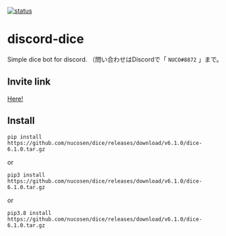 [![status](https://img.shields.io/badge/dynamic/json?color=informational&label=status&query=%24.components.0.status&url=https%3A%2F%2Fpz4d8fcs9qhw.statuspage.io%2Fapi%2Fv2%2Fcomponents.json)](https://nucosen.statuspage.io/)

# discord-dice

Simple dice bot for discord.
（問い合わせはDiscordで「 `NUCO#8872` 」まで。

## Invite link

[Here!](https://discord.com/api/oauth2/authorize?client_id=855433313061044224&permissions=8&scope=bot%20applications.commands)

## Install

<!-- NOTE : Version here -->

`pip install https://github.com/nucosen/dice/releases/download/v6.1.0/dice-6.1.0.tar.gz`

or

`pip3 install https://github.com/nucosen/dice/releases/download/v6.1.0/dice-6.1.0.tar.gz`

or

`pip3.8 install https://github.com/nucosen/dice/releases/download/v6.1.0/dice-6.1.0.tar.gz`
